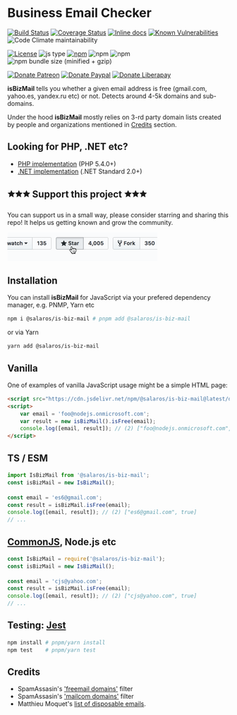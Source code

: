 Business Email Checker
======================
[![Build Status](https://travis-ci.org/salaros/is-biz-mail-js.svg?branch=master)](https://travis-ci.org/salaros/is-biz-mail-js)
[![Coverage Status](https://coveralls.io/repos/github/salaros/is-biz-mail-js/badge.svg?branch=master)](https://coveralls.io/github/salaros/is-biz-mail-js?branch=master)
[![Inline docs](http://inch-ci.org/github/salaros/is-biz-mail-js.svg?branch=master)](http://inch-ci.org/github/salaros/is-biz-mail-js)
[![Known Vulnerabilities](https://snyk.io//test/github/salaros/is-biz-mail-js/badge.svg?targetFile=package.json)](https://snyk.io//test/github/salaros/is-biz-mail-js?targetFile=package.json)
![Code Climate maintainability](https://img.shields.io/codeclimate/maintainability/salaros/is-biz-mail-js)


[![License](https://img.shields.io/github/license/salaros/is-biz-mail-js.svg)](https://github.com/salaros/is-biz-mail-js/blob/master/LICENSE)
![js type](https://img.shields.io/badge/type-Vanilla%20|%20CommonJS-589594.svg)
[![npm](https://img.shields.io/npm/v/is-biz-mail.svg?colorB=cb3837)](https://www.npmjs.com/package/is-biz-mail)
![npm](https://img.shields.io/npm/dt/is-biz-mail.svg)
![npm](https://img.shields.io/npm/dw/is-biz-mail.svg)
![npm bundle size (minified + gzip)](https://img.shields.io/bundlephobia/minzip/is-biz-mail.svg)


[![Donate Patreon](https://img.shields.io/badge/donate-Patreon-f96854.svg)](https://www.patreon.com/salaros/)
[![Donate Paypal](https://img.shields.io/badge/donate-PayPal-009cde.svg)](https://paypal.me/salarosIT)
[![Donate Liberapay](https://img.shields.io/badge/donate-Liberapay-ffc600.svg)](https://liberapay.com/salaros/)

**isBizMail** tells you whether a given email address is free (gmail.com, yahoo.es, yandex.ru etc) or not. Detects around 4-5k domains and sub-domains.

Under the hood **isBizMail** mostly relies on 3-rd party domain lists created by people and organizations mentioned in [Credits](#Credits) section.

## Looking for PHP, .NET etc?

* [PHP implementation](https://github.com/salaros/is-biz-mail-php) (PHP 5.4.0+)
* [.NET implementation](https://github.com/salaros/is-biz-mail-dotnet) (.NET Standard 2.0+)

## 🟊🟊🟊 Support this project 🟊🟊🟊

You can support us in a small way, please consider starring and sharing this repo! It helps us getting known and grow the community.

![star us](.github/assets/star_us.gif)

## Installation

You can install **isBizMail** for JavaScript via your prefered dependency manager, e.g. PNMP, Yarn etc

```bash
npm i @salaros/is-biz-mail # pnpm add @salaros/is-biz-mail
```

or via Yarn

```bash
yarn add @salaros/is-biz-mail
```

## Vanilla

One of examples of vanilla JavaScript usage might be a simple HTML page:

```html
<script src="https://cdn.jsdelivr.net/npm/@salaros/is-biz-mail@latest/dist/isBizMail.iife.js"></script>
<script>
    var email = 'foo@nodejs.onmicrosoft.com';
    var result = new isBizMail().isFree(email);
    console.log([email, result]); // (2) ["foo@nodejs.onmicrosoft.com", false], because *.onmicrosoft.com is considered a free domain
</script>
```

## TS / ESM

```js
import IsBizMail from '@salaros/is-biz-mail';
const isBizMail = new IsBizMail();

const email = 'es6@gmail.com';
const result = isBizMail.isFree(email);
console.log([email, result]); // (2) ["es6@gmail.com", true]
// ...
```

## [CommonJS](http://requirejs.org/docs/commonjs.html), Node.js etc

```js
const IsBizMail = require('@salaros/is-biz-mail');
const isBizMail = new IsBizMail();

const email = 'cjs@yahoo.com';
const result = isBizMail.isFree(email);
console.log([email, result]); // (2) ["cjs@yahoo.com", true]
// ...
```

## Testing: [Jest](https://jestjs.io/)

```bash
npm install # pnpm/yarn install
npm test    # pnpm/yarn test
```

## Credits

* SpamAssasin's ['freemail domains'](https://raw.githubusercontent.com/apache/spamassassin/trunk/rules/20_freemail_domains.cf) filter
* SpamAssasin's ['mailcom domains'](https://raw.githubusercontent.com/apache/spamassassin/trunk/rules/20_freemail_domains.cf) filter
* Matthieu Moquet's [list of disposable emails](https://raw.githubusercontent.com/MattKetmo/EmailChecker/master/res/throwaway_domains.txt).
